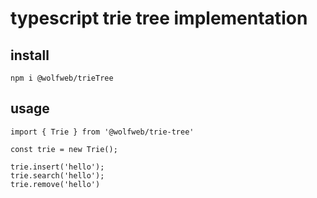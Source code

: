 # typescript trie tree implementation

## install
```
npm i @wolfweb/trieTree
```

## usage 
```
import { Trie } from '@wolfweb/trie-tree'

const trie = new Trie();

trie.insert('hello');
trie.search('hello');
trie.remove('hello')

```
